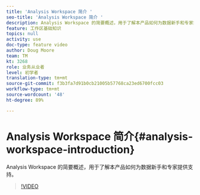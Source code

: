 ```yaml
---
title: 'Analysis Workspace 简介 '
seo-title: 'Analysis Workspace 简介 '
description: Analysis Workspace 的简要概述，用于了解本产品如何为数据新手和专家提供支持。
feature: 工作区基础知识
topics: null
activity: use
doc-type: feature video
author: Doug Moore
team: TM
kt: 3268
role: 业务从业者
level: 初学者
translation-type: tm+mt
source-git-commit: f3b3fa7d91b0cb21005b57768ca23ed6700fcc03
workflow-type: tm+mt
source-wordcount: '48'
ht-degree: 89%

---
```



# Analysis Workspace 简介{#analysis-workspace-introduction}

Analysis Workspace 的简要概述，用于了解本产品如何为数据新手和专家提供支持。

>[!VIDEO](https://video.tv.adobe.com/v/28165/?quality=12)
